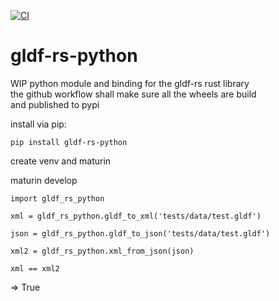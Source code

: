 [![CI](https://github.com/holg/gldf-rs-python/actions/workflows/CI.yml/badge.svg)](https://github.com/holg/gldf-rs-python/actions/workflows/CI.yml)
# gldf-rs-python
WIP python module and binding for the gldf-rs rust library  
the github workflow shall make sure all the wheels are build  
and published to pypi  

install via pip:  

```
pip install gldf-rs-python
```


create venv and maturin

maturin develop


```
import gldf_rs_python

xml = gldf_rs_python.gldf_to_xml('tests/data/test.gldf')

json = gldf_rs_python.gldf_to_json('tests/data/test.gldf')

xml2 = gldf_rs_python.xml_from_json(json)

xml == xml2
```
=> True
